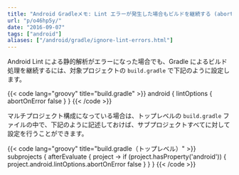 ```yaml
---
title: "Android Gradleメモ: Lint エラーが発生した場合もビルドを継続する (abortOnError)"
url: "p/o46hp5y/"
date: "2016-09-07"
tags: ["android"]
aliases: ["/android/gradle/ignore-lint-errors.html"]
---
```


Android Lint による静的解析がエラーになった場合でも、Gradle によるビルド処理を継続するには、対象プロジェクトの `build.gradle` で下記のように設定します。

{{< code lang="groovy" title="build.gradle" >}}
android {
    lintOptions {
        abortOnError false
    }
}
{{< /code >}}

マルチプロジェクト構成になっている場合は、トップレベルの `build.gradle` ファイルの中で、下記のように記述しておけば、サブプロジェクトすべてに対して設定を行うことができます。

{{< code lang="groovy" title="build.gradle（トップレベル）" >}}
subprojects {
    afterEvaluate { project ->
        if (project.hasProperty('android')) {
            project.android.lintOptions.abortOnError false
        }
    }
}
{{< /code >}}

